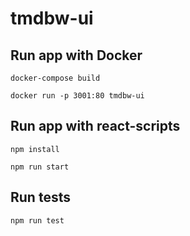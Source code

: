 # tmdbw-ui

## Run app with Docker

`docker-compose build`

`docker run -p 3001:80 tmdbw-ui`

## Run app with react-scripts

`npm install`

`npm run start`

## Run tests

`npm run test`
